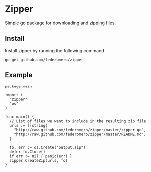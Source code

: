 # Zipper

Simple go package for downloading and zipping files.

## Install

Install zipper by running the following command

    go get github.com/federomero/zipper

## Example

    package main

    import (
      "zipper"
      "os"
    )

    func main() {
      // List of files we want to include in the resulting zip file
      urls := []string{
        "http://raw.github.com/federomero/zipper/master/zipper.go",
        "http://raw.github.com/federomero/zipper/master/README.md",
      }

      fo, err := os.Create("output.zip")
      defer fo.Close()
      if err != nil { panic(err) }
      zipper.CreateZip(urls, fo)
    }
